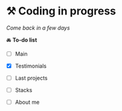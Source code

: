 # ⚒ Coding in progress
*Come back in a few days*

🚘 **To-do list**

- [ ]  Main 
- [x]  Testimonials
- [ ]  Last projects
- [ ]  Stacks 
- [ ]  About me

